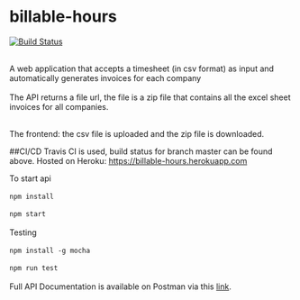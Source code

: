 # billable-hours
[![Build Status](https://travis-ci.org/Lekky71/billable-hours.svg?branch=master)](https://travis-ci.org/Lekky71/billable-hours)
 
<br/>
A web application that accepts a timesheet (in csv format) as input and automatically generates invoices for each company
<br/>
<br/>
The API returns a file url, the file is a zip file that contains all the excel sheet invoices for all companies.<br/>
<br/>


The frontend: the csv file is uploaded and the zip file is downloaded.<br/>

##CI/CD
Travis CI is used, build status for branch master can be found above. 
Hosted on Heroku: https://billable-hours.herokuapp.com

To start api  
 <br/>
 `npm install` 
 <br/>
 <br/>
`npm start`  
 <br/>
 Testing
  <br/>
  <br/>
 `npm install -g mocha`  
  <br/>
 `npm run test`    
 <br/>
 Full API Documentation is available on Postman via this [link](https://www.getpostman.com/collections/b37852ab8933dcb2420f).
